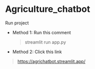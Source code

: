 # Agriculture_chatbot

Run project

- Method 1: Run this comment

  > streamlit run app.py

- Method 2: Click this link

> https://agrichatbot.streamlit.app/
